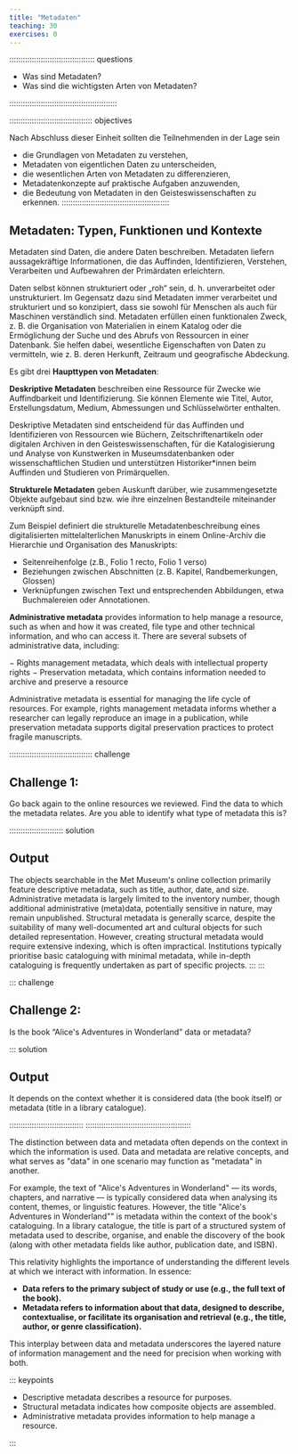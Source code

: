 ```yaml
---
title: "Metadaten"
teaching: 30
exercises: 0
---
```


:::::::::::::::::::::::::::::::::::::: questions 

- Was sind Metadaten?
- Was sind die wichtigsten Arten von Metadaten?

::::::::::::::::::::::::::::::::::::::::::::::::

::::::::::::::::::::::::::::::::::::: objectives

Nach Abschluss dieser Einheit sollten die Teilnehmenden in der Lage sein  

- die Grundlagen von Metadaten zu verstehen,
- Metadaten von eigentlichen Daten zu unterscheiden,
- die wesentlichen Arten von Metadaten zu differenzieren,
- Metadatenkonzepte auf praktische Aufgaben anzuwenden,
- die Bedeutung von Metadaten in den Geisteswissenschaften zu erkennen.
::::::::::::::::::::::::::::::::::::::::::::::::    
  
## Metadaten: Typen, Funktionen und Kontexte

Metadaten sind Daten, die andere Daten beschreiben. Metadaten liefern aussagekräftige Informationen, die das Auffinden, Identifizieren, Verstehen, Verarbeiten und Aufbewahren der Primärdaten erleichtern.

Daten selbst können strukturiert oder „roh“ sein, d. h. unverarbeitet oder unstrukturiert. Im Gegensatz dazu sind Metadaten immer verarbeitet und strukturiert und so konzipiert, dass sie sowohl für Menschen als auch für Maschinen verständlich sind. Metadaten erfüllen einen funktionalen Zweck, z. B. die Organisation von Materialien in einem Katalog oder die Ermöglichung der Suche und des Abrufs von Ressourcen in einer Datenbank. Sie helfen dabei, wesentliche Eigenschaften von Daten zu vermitteln, wie z. B. deren Herkunft, Zeitraum und geografische Abdeckung.


Es gibt drei **Haupttypen von Metadaten**:

**Deskriptive Metadaten** beschreiben eine Ressource für Zwecke wie Auffindbarkeit und Identifizierung. Sie können Elemente wie Titel, Autor, Erstellungsdatum, Medium, Abmessungen und Schlüsselwörter enthalten.

Deskriptive Metadaten sind entscheidend für das Auffinden und Identifizieren von Ressourcen wie Büchern, Zeitschriftenartikeln oder digitalen Archiven in den Geisteswissenschaften, für die Katalogisierung und Analyse von Kunstwerken in Museumsdatenbanken oder wissenschaftlichen Studien und unterstützen Historiker*innen beim Auffinden und Studieren von Primärquellen.

**Strukturele Metadaten** geben Auskunft darüber, wie zusammengesetzte Objekte aufgebaut sind bzw. wie ihre einzelnen Bestandteile miteinander verknüpft sind.

Zum Beispiel definiert die strukturelle Metadatenbeschreibung eines digitalisierten mittelalterlichen Manuskripts in einem Online-Archiv die Hierarchie und Organisation des Manuskripts:

- Seitenreihenfolge (z.B., Folio 1 recto, Folio 1 verso)
- Beziehungen zwischen Abschnitten (z. B. Kapitel, Randbemerkungen, Glossen)
- Verknüpfungen zwischen Text und entsprechenden Abbildungen, etwa Buchmalereien oder Annotationen.

**Administrative metadata** provides information to help manage a resource, such as when and how it was created, file type and other technical information, and who can access it. There are several subsets of administrative data, including: 

− Rights management metadata, which deals with intellectual property rights
− Preservation metadata, which contains information needed to archive and preserve a resource

Administrative metadata is essential for managing the life cycle of resources. For example, rights management metadata informs whether a researcher can legally reproduce an image in a publication, while preservation metadata supports digital preservation practices to protect fragile manuscripts.


::::::::::::::::::::::::::::::::::::: challenge 

## Challenge 1: 

Go back again to the online resources we reviewed. Find the data to which the metadata relates. Are you able to identify what type of metadata this is? 

:::::::::::::::::::::::: solution 

## Output
The objects searchable in the Met Museum's online collection primarily feature descriptive metadata, such as title, author, date, and size. Administrative metadata is largely limited to the inventory number, though additional administrative (meta)data, potentially sensitive in nature, may remain unpublished. Structural metadata is generally scarce, despite the suitability of many well-documented art and cultural objects for such detailed representation. However, creating structural metadata would require extensive indexing, which is often impractical. Institutions typically prioritise basic cataloguing with minimal metadata, while in-depth cataloguing is frequently undertaken as part of specific projects.
:::
:::  
    
::: challenge
## Challenge 2: 

Is the book “Alice's Adventures in Wonderland” data or metadata?

::: solution 

## Output
It depends on the context whether it is considered data (the book itself) or metadata (title in a library catalogue). 

:::::::::::::::::::::::::::::::::
:::::::::::::::::::::::::::::::::::::::::::::::  
  
The distinction between data and metadata often depends on the context in which the information is used. Data and metadata are relative concepts, and what serves as "data" in one scenario may function as "metadata" in another.

For example, the text of "Alice's Adventures in Wonderland" — its words, chapters, and narrative — is typically considered data when analysing its content, themes, or linguistic features. However, the title "Alice's Adventures in Wonderland"" is metadata within the context of the book's cataloguing. In a library catalogue, the title is part of a structured system of metadata used to describe, organise, and enable the discovery of the book (along with other metadata fields like author, publication date, and ISBN).

This relativity highlights the importance of understanding the different levels at which we interact with information. In essence:

- **Data refers to the primary subject of study or use (e.g., the full text of the book).**
- **Metadata refers to information about that data, designed to describe, contextualise, or facilitate its organisation and retrieval (e.g., the title, author, or genre classification).**

This interplay between data and metadata underscores the layered nature of information management and the need for precision when working with both.
    
    
::: keypoints

- Descriptive metadata describes a resource for purposes.
- Structural metadata indicates how composite objects are assembled.
- Administrative metadata provides information to help manage a resource.

:::
